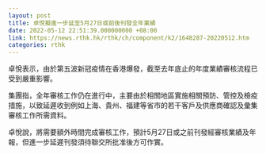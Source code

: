 ```yaml
---
layout: post
title: 卓悅擬進一步延至5月27日或前後刊發全年業績
date: 2022-05-12 22:51:39.000000000 +08:00
link: https://news.rthk.hk/rthk/ch/component/k2/1648287-20220512.htm
categories: rthk
---
```


卓悅表示，由於第五波新冠疫情在香港爆發，截至去年底止的年度業績審核流程已受到嚴重影響。

集團指，全年審核工作仍在進行中，主要由於相關地區實施相關預防、管控及檢疫措施，以致延遲收到例如上海、貴州、福建等省市的若干客戶及供應商確認及彙集審核工作所需資料。

卓悅說，將需要額外時間完成審核工作，預計5月27日或之前刊發經審核業績及年報，但進一步延遲刊發須待聯交所批准後方可作實。
